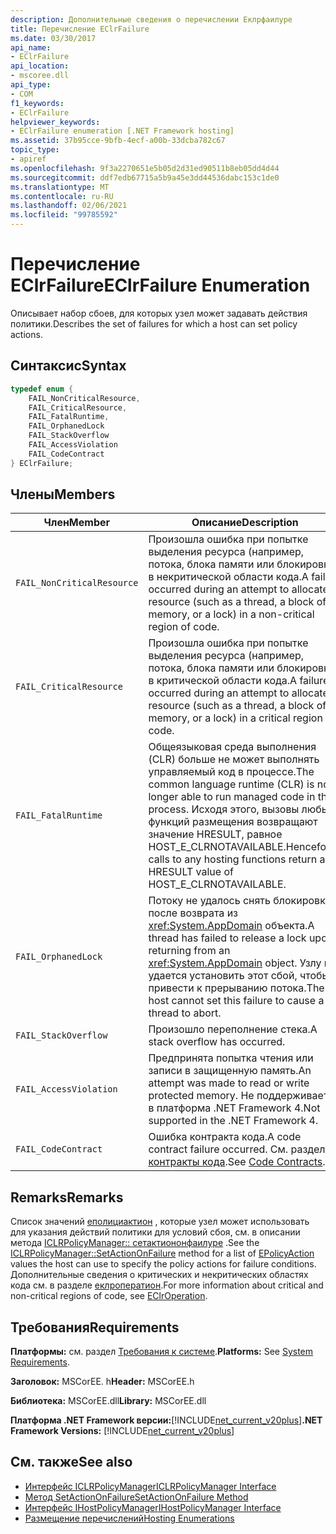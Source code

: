 ```yaml
---
description: Дополнительные сведения о перечислении Еклрфаилуре
title: Перечисление EClrFailure
ms.date: 03/30/2017
api_name:
- EClrFailure
api_location:
- mscoree.dll
api_type:
- COM
f1_keywords:
- EClrFailure
helpviewer_keywords:
- EClrFailure enumeration [.NET Framework hosting]
ms.assetid: 37b95cce-9bfb-4ecf-a00b-33dcba782c67
topic_type:
- apiref
ms.openlocfilehash: 9f3a2270651e5b05d2d31ed90511b8eb05dd4d44
ms.sourcegitcommit: ddf7edb67715a5b9a45e3dd44536dabc153c1de0
ms.translationtype: MT
ms.contentlocale: ru-RU
ms.lasthandoff: 02/06/2021
ms.locfileid: "99785592"
---
```

# <a name="eclrfailure-enumeration"></a><span data-ttu-id="ff7fd-103">Перечисление EClrFailure</span><span class="sxs-lookup"><span data-stu-id="ff7fd-103">EClrFailure Enumeration</span></span>

<span data-ttu-id="ff7fd-104">Описывает набор сбоев, для которых узел может задавать действия политики.</span><span class="sxs-lookup"><span data-stu-id="ff7fd-104">Describes the set of failures for which a host can set policy actions.</span></span>  
  
## <a name="syntax"></a><span data-ttu-id="ff7fd-105">Синтаксис</span><span class="sxs-lookup"><span data-stu-id="ff7fd-105">Syntax</span></span>  
  
```cpp  
typedef enum {  
    FAIL_NonCriticalResource,  
    FAIL_CriticalResource,  
    FAIL_FatalRuntime,  
    FAIL_OrphanedLock  
    FAIL_StackOverflow  
    FAIL_AccessViolation  
    FAIL_CodeContract  
} EClrFailure;  
```  
  
## <a name="members"></a><span data-ttu-id="ff7fd-106">Члены</span><span class="sxs-lookup"><span data-stu-id="ff7fd-106">Members</span></span>  
  
|<span data-ttu-id="ff7fd-107">Член</span><span class="sxs-lookup"><span data-stu-id="ff7fd-107">Member</span></span>|<span data-ttu-id="ff7fd-108">Описание</span><span class="sxs-lookup"><span data-stu-id="ff7fd-108">Description</span></span>|  
|------------|-----------------|  
|`FAIL_NonCriticalResource`|<span data-ttu-id="ff7fd-109">Произошла ошибка при попытке выделения ресурса (например, потока, блока памяти или блокировки) в некритической области кода.</span><span class="sxs-lookup"><span data-stu-id="ff7fd-109">A failure occurred during an attempt to allocate a resource (such as a thread, a block of memory, or a lock) in a non-critical region of code.</span></span>|  
|`FAIL_CriticalResource`|<span data-ttu-id="ff7fd-110">Произошла ошибка при попытке выделения ресурса (например, потока, блока памяти или блокировки) в критической области кода.</span><span class="sxs-lookup"><span data-stu-id="ff7fd-110">A failure occurred during an attempt to allocate a resource (such as a thread, a block of memory, or a lock) in a critical region of code.</span></span>|  
|`FAIL_FatalRuntime`|<span data-ttu-id="ff7fd-111">Общеязыковая среда выполнения (CLR) больше не может выполнять управляемый код в процессе.</span><span class="sxs-lookup"><span data-stu-id="ff7fd-111">The common language runtime (CLR) is no longer able to run managed code in the process.</span></span> <span data-ttu-id="ff7fd-112">Исходя этого, вызовы любых функций размещения возвращают значение HRESULT, равное HOST_E_CLRNOTAVAILABLE.</span><span class="sxs-lookup"><span data-stu-id="ff7fd-112">Henceforth, calls to any hosting functions return an HRESULT value of HOST_E_CLRNOTAVAILABLE.</span></span>|  
|`FAIL_OrphanedLock`|<span data-ttu-id="ff7fd-113">Потоку не удалось снять блокировку после возврата из <xref:System.AppDomain> объекта.</span><span class="sxs-lookup"><span data-stu-id="ff7fd-113">A thread has failed to release a lock upon returning from an <xref:System.AppDomain> object.</span></span> <span data-ttu-id="ff7fd-114">Узлу не удается установить этот сбой, чтобы привести к прерыванию потока.</span><span class="sxs-lookup"><span data-stu-id="ff7fd-114">The host cannot set this failure to cause a thread to abort.</span></span>|  
|`FAIL_StackOverflow`|<span data-ttu-id="ff7fd-115">Произошло переполнение стека.</span><span class="sxs-lookup"><span data-stu-id="ff7fd-115">A stack overflow has occurred.</span></span>|  
|`FAIL_AccessViolation`|<span data-ttu-id="ff7fd-116">Предпринята попытка чтения или записи в защищенную память.</span><span class="sxs-lookup"><span data-stu-id="ff7fd-116">An attempt was made to read or write protected memory.</span></span> <span data-ttu-id="ff7fd-117">Не поддерживается в платформа .NET Framework 4.</span><span class="sxs-lookup"><span data-stu-id="ff7fd-117">Not supported in the .NET Framework 4.</span></span>|  
|`FAIL_CodeContract`|<span data-ttu-id="ff7fd-118">Ошибка контракта кода.</span><span class="sxs-lookup"><span data-stu-id="ff7fd-118">A code contract failure occurred.</span></span> <span data-ttu-id="ff7fd-119">См. раздел [контракты кода](../../debug-trace-profile/code-contracts.md).</span><span class="sxs-lookup"><span data-stu-id="ff7fd-119">See [Code Contracts](../../debug-trace-profile/code-contracts.md).</span></span>|  
  
## <a name="remarks"></a><span data-ttu-id="ff7fd-120">Remarks</span><span class="sxs-lookup"><span data-stu-id="ff7fd-120">Remarks</span></span>  

 <span data-ttu-id="ff7fd-121">Список значений [еполициактион](epolicyaction-enumeration.md) , которые узел может использовать для указания действий политики для условий сбоя, см. в описании метода [ICLRPolicyManager:: сетактиононфаилуре](iclrpolicymanager-setactiononfailure-method.md) .</span><span class="sxs-lookup"><span data-stu-id="ff7fd-121">See the [ICLRPolicyManager::SetActionOnFailure](iclrpolicymanager-setactiononfailure-method.md) method for a list of [EPolicyAction](epolicyaction-enumeration.md) values the host can use to specify the policy actions for failure conditions.</span></span> <span data-ttu-id="ff7fd-122">Дополнительные сведения о критических и некритических областях кода см. в разделе [еклроператион](eclroperation-enumeration.md).</span><span class="sxs-lookup"><span data-stu-id="ff7fd-122">For more information about critical and non-critical regions of code, see [EClrOperation](eclroperation-enumeration.md).</span></span>  
  
## <a name="requirements"></a><span data-ttu-id="ff7fd-123">Требования</span><span class="sxs-lookup"><span data-stu-id="ff7fd-123">Requirements</span></span>  

 <span data-ttu-id="ff7fd-124">**Платформы:** см. раздел [Требования к системе](../../get-started/system-requirements.md).</span><span class="sxs-lookup"><span data-stu-id="ff7fd-124">**Platforms:** See [System Requirements](../../get-started/system-requirements.md).</span></span>  
  
 <span data-ttu-id="ff7fd-125">**Заголовок:** MSCorEE. h</span><span class="sxs-lookup"><span data-stu-id="ff7fd-125">**Header:** MSCorEE.h</span></span>  
  
 <span data-ttu-id="ff7fd-126">**Библиотека:** MSCorEE.dll</span><span class="sxs-lookup"><span data-stu-id="ff7fd-126">**Library:** MSCorEE.dll</span></span>  
  
 <span data-ttu-id="ff7fd-127">**Платформа .NET Framework версии:**[!INCLUDE[net_current_v20plus](../../../../includes/net-current-v20plus-md.md)]</span><span class="sxs-lookup"><span data-stu-id="ff7fd-127">**.NET Framework Versions:** [!INCLUDE[net_current_v20plus](../../../../includes/net-current-v20plus-md.md)]</span></span>  
  
## <a name="see-also"></a><span data-ttu-id="ff7fd-128">См. также</span><span class="sxs-lookup"><span data-stu-id="ff7fd-128">See also</span></span>

- [<span data-ttu-id="ff7fd-129">Интерфейс ICLRPolicyManager</span><span class="sxs-lookup"><span data-stu-id="ff7fd-129">ICLRPolicyManager Interface</span></span>](iclrpolicymanager-interface.md)
- [<span data-ttu-id="ff7fd-130">Метод SetActionOnFailure</span><span class="sxs-lookup"><span data-stu-id="ff7fd-130">SetActionOnFailure Method</span></span>](iclrpolicymanager-setactiononfailure-method.md)
- [<span data-ttu-id="ff7fd-131">Интерфейс IHostPolicyManager</span><span class="sxs-lookup"><span data-stu-id="ff7fd-131">IHostPolicyManager Interface</span></span>](ihostpolicymanager-interface.md)
- [<span data-ttu-id="ff7fd-132">Размещение перечислений</span><span class="sxs-lookup"><span data-stu-id="ff7fd-132">Hosting Enumerations</span></span>](hosting-enumerations.md)
